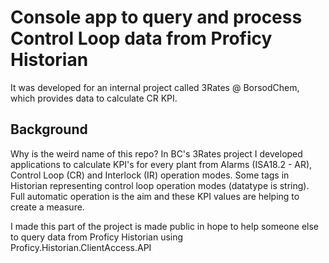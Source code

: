 # Console app to query and process Control Loop data from Proficy Historian
It was developed for an internal project called 3Rates @ BorsodChem, which provides data to calculate CR KPI. 

## Background
Why is the weird name of this repo?
In BC's 3Rates project I developed applications to calculate KPI's for every plant from Alarms (ISA18.2 - AR), Control Loop (CR) and Interlock (IR) operation modes.
Some tags in Historian representing control loop operation modes (datatype is string). Full automatic operation is the aim and these KPI values are helping to create a measure.

I made this part of the project is made public in hope to help someone else to query data from Proficy Historian using Proficy.Historian.ClientAccess.API
